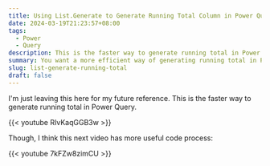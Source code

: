 ```yaml
---
title: Using List.Generate to Generate Running Total Column in Power Query
date: 2024-03-19T21:23:57+08:00
tags:
  - Power
  - Query
description: This is the faster way to generate running total in Power Query.
summary: You want a more efficient way of generating running total in Power Query?
slug: list-generate-running-total
draft: false
---
```


I'm just leaving this here for my future reference. This is the faster way to generate running total in Power Query.

{{< youtube RIvKaqGGB3w >}}

Though, I think this next video has more useful code process:

{{< youtube 7kFZw8zimCU >}}
